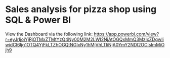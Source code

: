 # Sales analysis for pizza shop using SQL & Power BI

View the Dashboard via the following link: https://app.powerbi.com/view?r=eyJrIjoiYjRjOTMxZTMtYzQ4Ny00M2M2LWI2NjAtOGQxMmQ3MzIxZDgwIiwidCI6Ijg1OTQ4YjFkLTZhOGQtNGIxNy1hMjVhLTliNjA0YmY2NDI2OCIsImMiOjh9
